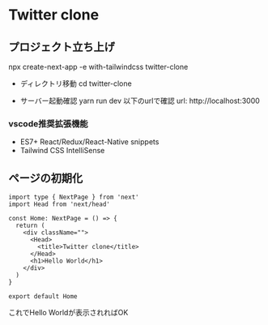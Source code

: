 # Twitter clone

## プロジェクト立ち上げ
npx create-next-app -e with-tailwindcss twitter-clone

- ディレクトリ移動
cd twitter-clone

- サーバー起動確認
yarn run dev
以下のurlで確認
url: http://localhost:3000

### vscode推奨拡張機能
- ES7+ React/Redux/React-Native snippets
- Tailwind CSS IntelliSense

## ページの初期化
```TSX:index.tsx
import type { NextPage } from 'next'
import Head from 'next/head'

const Home: NextPage = () => {
  return (
    <div className="">
      <Head>
        <title>Twitter clone</title>
      </Head>
      <h1>Hello World</h1>
    </div>
  )
}

export default Home
```
これでHello Worldが表示されればOK